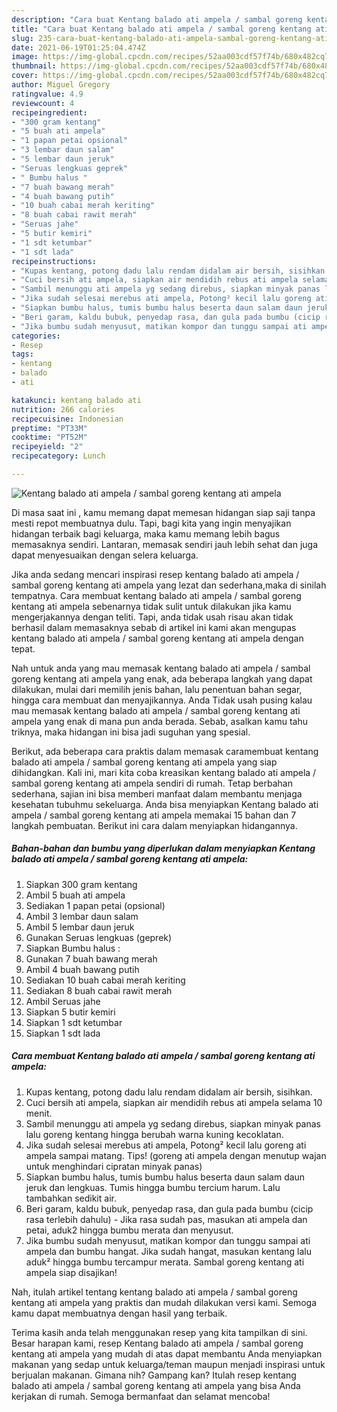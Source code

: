 ```yaml
---
description: "Cara buat Kentang balado ati ampela / sambal goreng kentang ati ampela yang nikmat dan Mudah Dibuat"
title: "Cara buat Kentang balado ati ampela / sambal goreng kentang ati ampela yang nikmat dan Mudah Dibuat"
slug: 235-cara-buat-kentang-balado-ati-ampela-sambal-goreng-kentang-ati-ampela-yang-nikmat-dan-mudah-dibuat
date: 2021-06-19T01:25:04.474Z
image: https://img-global.cpcdn.com/recipes/52aa003cdf57f74b/680x482cq70/kentang-balado-ati-ampela-sambal-goreng-kentang-ati-ampela-foto-resep-utama.jpg
thumbnail: https://img-global.cpcdn.com/recipes/52aa003cdf57f74b/680x482cq70/kentang-balado-ati-ampela-sambal-goreng-kentang-ati-ampela-foto-resep-utama.jpg
cover: https://img-global.cpcdn.com/recipes/52aa003cdf57f74b/680x482cq70/kentang-balado-ati-ampela-sambal-goreng-kentang-ati-ampela-foto-resep-utama.jpg
author: Miguel Gregory
ratingvalue: 4.9
reviewcount: 4
recipeingredient:
- "300 gram kentang"
- "5 buah ati ampela"
- "1 papan petai opsional"
- "3 lembar daun salam"
- "5 lembar daun jeruk"
- "Seruas lengkuas geprek"
- " Bumbu halus "
- "7 buah bawang merah"
- "4 buah bawang putih"
- "10 buah cabai merah keriting"
- "8 buah cabai rawit merah"
- "Seruas jahe"
- "5 butir kemiri"
- "1 sdt ketumbar"
- "1 sdt lada"
recipeinstructions:
- "Kupas kentang, potong dadu lalu rendam didalam air bersih, sisihkan."
- "Cuci bersih ati ampela, siapkan air mendidih rebus ati ampela selama 10 menit."
- "Sambil menunggu ati ampela yg sedang direbus, siapkan minyak panas lalu goreng kentang hingga berubah warna kuning kecoklatan."
- "Jika sudah selesai merebus ati ampela, Potong² kecil lalu goreng ati ampela sampai matang. Tips! (goreng ati ampela dengan menutup wajan untuk menghindari cipratan minyak panas)"
- "Siapkan bumbu halus, tumis bumbu halus beserta daun salam daun jeruk dan lengkuas. Tumis hingga bumbu tercium harum. Lalu tambahkan sedikit air."
- "Beri garam, kaldu bubuk, penyedap rasa, dan gula pada bumbu (cicip rasa terlebih dahulu) Jika rasa sudah pas, masukan ati ampela dan petai, aduk2 hingga bumbu merata dan menyusut."
- "Jika bumbu sudah menyusut, matikan kompor dan tunggu sampai ati ampela dan bumbu hangat. Jika sudah hangat, masukan kentang lalu aduk² hingga bumbu tercampur merata. Sambal goreng kentang ati ampela siap disajikan!"
categories:
- Resep
tags:
- kentang
- balado
- ati

katakunci: kentang balado ati 
nutrition: 266 calories
recipecuisine: Indonesian
preptime: "PT33M"
cooktime: "PT52M"
recipeyield: "2"
recipecategory: Lunch

---
```



![Kentang balado ati ampela / sambal goreng kentang ati ampela](https://img-global.cpcdn.com/recipes/52aa003cdf57f74b/680x482cq70/kentang-balado-ati-ampela-sambal-goreng-kentang-ati-ampela-foto-resep-utama.jpg)

Di masa  saat ini , kamu memang dapat memesan hidangan siap saji tanpa mesti repot membuatnya dulu. Tapi, bagi kita yang ingin menyajikan hidangan terbaik bagi keluarga, maka kamu memang lebih bagus memasaknya sendiri. Lantaran, memasak sendiri jauh lebih sehat dan juga dapat menyesuaikan dengan selera keluarga.

Jika anda sedang mencari inspirasi resep kentang balado ati ampela / sambal goreng kentang ati ampela yang lezat dan sederhana,maka di sinilah tempatnya. Cara membuat kentang balado ati ampela / sambal goreng kentang ati ampela  sebenarnya tidak sulit untuk dilakukan jika kamu mengerjakannya dengan teliti. Tapi, anda tidak usah risau akan tidak berhasil dalam memasaknya 
sebab di artikel ini kami akan mengupas kentang balado ati ampela / sambal goreng kentang ati ampela dengan tepat.  



Nah untuk anda yang mau memasak kentang balado ati ampela / sambal goreng kentang ati ampela yang enak, ada beberapa langkah yang dapat dilakukan, mulai dari memilih jenis bahan, lalu penentuan bahan segar, hingga cara membuat dan menyajikannya. Anda Tidak usah pusing kalau mau memasak kentang balado ati ampela / sambal goreng kentang ati ampela yang enak di mana pun anda berada. Sebab, asalkan kamu  tahu triknya, maka hidangan ini bisa jadi suguhan yang spesial.

Berikut, ada beberapa cara praktis  dalam memasak caramembuat kentang balado ati ampela / sambal goreng kentang ati ampela yang siap dihidangkan. Kali ini, mari kita coba kreasikan kentang balado ati ampela / sambal goreng kentang ati ampela sendiri di rumah. Tetap berbahan sederhana, sajian ini bisa memberi manfaat dalam membantu menjaga kesehatan tubuhmu sekeluarga. Anda bisa menyiapkan Kentang balado ati ampela / sambal goreng kentang ati ampela memakai 15 bahan dan 7 langkah pembuatan. Berikut ini cara dalam menyiapkan hidangannya.

<!--inarticleads1-->

##### Bahan-bahan dan bumbu yang diperlukan dalam menyiapkan Kentang balado ati ampela / sambal goreng kentang ati ampela:

1. Siapkan 300 gram kentang
1. Ambil 5 buah ati ampela
1. Sediakan 1 papan petai (opsional)
1. Ambil 3 lembar daun salam
1. Ambil 5 lembar daun jeruk
1. Gunakan Seruas lengkuas (geprek)
1. Siapkan  Bumbu halus :
1. Gunakan 7 buah bawang merah
1. Ambil 4 buah bawang putih
1. Sediakan 10 buah cabai merah keriting
1. Sediakan 8 buah cabai rawit merah
1. Ambil Seruas jahe
1. Siapkan 5 butir kemiri
1. Siapkan 1 sdt ketumbar
1. Siapkan 1 sdt lada




<!--inarticleads2-->

##### Cara membuat Kentang balado ati ampela / sambal goreng kentang ati ampela:

1. Kupas kentang, potong dadu lalu rendam didalam air bersih, sisihkan.
1. Cuci bersih ati ampela, siapkan air mendidih rebus ati ampela selama 10 menit.
1. Sambil menunggu ati ampela yg sedang direbus, siapkan minyak panas lalu goreng kentang hingga berubah warna kuning kecoklatan.
1. Jika sudah selesai merebus ati ampela, Potong² kecil lalu goreng ati ampela sampai matang. Tips! (goreng ati ampela dengan menutup wajan untuk menghindari cipratan minyak panas)
1. Siapkan bumbu halus, tumis bumbu halus beserta daun salam daun jeruk dan lengkuas. Tumis hingga bumbu tercium harum. Lalu tambahkan sedikit air.
1. Beri garam, kaldu bubuk, penyedap rasa, dan gula pada bumbu (cicip rasa terlebih dahulu) - Jika rasa sudah pas, masukan ati ampela dan petai, aduk2 hingga bumbu merata dan menyusut.
1. Jika bumbu sudah menyusut, matikan kompor dan tunggu sampai ati ampela dan bumbu hangat. Jika sudah hangat, masukan kentang lalu aduk² hingga bumbu tercampur merata. Sambal goreng kentang ati ampela siap disajikan!




Nah, itulah artikel tentang  kentang balado ati ampela / sambal goreng kentang ati ampela  yang praktis dan mudah dilakukan versi kami. Semoga kamu dapat membuatnya dengan hasil yang terbaik. 

Terima kasih anda telah menggunakan resep yang kita tampilkan di sini. Besar harapan kami, resep  Kentang balado ati ampela / sambal goreng kentang ati ampela yang mudah di atas dapat membantu Anda menyiapkan makanan yang sedap untuk keluarga/teman maupun menjadi inspirasi untuk berjualan makanan. Gimana nih? Gampang kan? Itulah resep kentang balado ati ampela / sambal goreng kentang ati ampela yang bisa Anda kerjakan di rumah. Semoga bermanfaat dan selamat mencoba!

